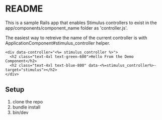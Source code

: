 # README

This is a sample Rails app that enables Stimulus controllers to exist in the app/components/component_name folder as 'controller.js'.

The easiest way to retreive the name of the current controller is with ApplicationComponent#stimulus_controller helper.

```erb
<div data-controller="<%= stimulus_controller %>">
  <h2 class="text-4xl text-green-600">Hello From the Demo Component</h2>
  <h2 class="text-4xl text-blue-800" data-<%=stimulus_controller%>-target="stimulus"></h2>
</div>
```

## Setup

1. clone the repo
2. bundle install
3. bin/dev